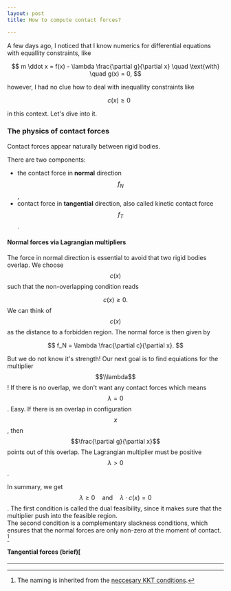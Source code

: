```yaml
---
layout: post
title: How to compute contact forces?

---
```

A few days ago, I noticed that I know numerics for differential equations with equallity constraints, like

$$  
m \ddot x = f(x) - \lambda \frac{\partial g}{\partial x} \quad \text{with} \quad g(x) = 0,  
$$

however, I had no clue how to deal with inequallity constraints like

$$  
\quad c(x) \geq 0
$$

in this context. Let's dive into it.

### The physics of contact forces

Contact forces appear naturally between rigid bodies.

There are two components:

* the contact force in **normal** direction $$f_N$$,
* contact force in **tangential** direction, also called kinetic contact force $$f_T$$.

#### Normal forces via Lagrangian multipliers

The force in normal direction is essential to avoid that two rigid bodies overlap.
We choose $$c(x)$$ such that the non-overlapping condition
reads

$$
c(x) \geq 0.
$$
We can think of $$c(x)$$ as the distance to a forbidden region.
The normal force is then given by

$$
f_N = \lambda \frac{\partial c}{\partial x}.
$$

But we do not know it's strength! Our next goal is to find equiations for the multiplier $$\\lambda$$!
If there is no overlap, we don't want any contact forces which means $$\lambda = 0$$. Easy.
If there is an overlap in configuration $$x$$, then $$\frac{\partial g}{\partial x}$$ points out of this overlap.
The Lagrangian multiplier must be positive $$\lambda > 0$$.

In summary, we get
$$ \lambda \geq 0 \quad \text{and} \quad \lambda \cdot c(x) = 0$$.
The first condition is called the dual feasibility, since it makes sure that the multiplier push into the feasible region.  
The second condition is a complementary slackness conditions, which ensures that the normal forces are only non-zero at the moment of contact. [^1]

#### Tangential forces (brief)[

***

[^1]: The naming is inherited from the [neccesary KKT conditions](https://en.wikipedia.org/wiki/Karush%E2%80%93Kuhn%E2%80%93Tucker_conditions#Necessary_conditions).
